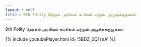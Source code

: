 ```yaml
---
layout : null
title : 9th Polity தேர்தல் அரசியல் கட்சிகள் மற்றும் அழுத்தக்குழுக்கள்
---
```


9th Polity தேர்தல் அரசியல் கட்சிகள் மற்றும் அழுத்தக்குழுக்கள்



{% include youtubePlayer.html id='5BDZ_0Q1snA' %}
